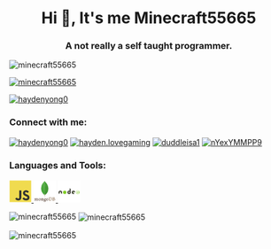 <h1 align="center">Hi 👋, It's me Minecraft55665</h1>
<h3 align="center">A not really a self taught programmer.</h3>

<p align="left"> <img src="https://komarev.com/ghpvc/?username=minecraft55665&label=Profile%20views&color=0e75b6&style=flat" alt="minecraft55665" /> </p>

<p align="left"> <a href="https://github.com/ryo-ma/github-profile-trophy"><img src="https://github-profile-trophy.vercel.app/?username=minecraft55665" alt="minecraft55665" /></a> </p>

<p align="left"> <a href="https://twitter.com/haydenyong0" target="blank"><img src="https://img.shields.io/twitter/follow/haydenyong0?logo=twitter&style=for-the-badge" alt="haydenyong0" /></a> </p>

<h3 align="left">Connect with me:</h3>
<p align="left">
<a href="https://twitter.com/haydenyong0" target="blank"><img align="center" src="https://raw.githubusercontent.com/rahuldkjain/github-profile-readme-generator/master/src/images/icons/Social/twitter.svg" alt="haydenyong0" height="30" width="40" /></a>
<a href="https://fb.com/hayden.lovegaming" target="blank"><img align="center" src="https://raw.githubusercontent.com/rahuldkjain/github-profile-readme-generator/master/src/images/icons/Social/facebook.svg" alt="hayden.lovegaming" height="30" width="40" /></a>
<a href="https://www.youtube.com/c/UCKOrnXs1dbjJYCK6pAo2_jg" target="blank"><img align="center" src="https://raw.githubusercontent.com/rahuldkjain/github-profile-readme-generator/master/src/images/icons/Social/youtube.svg" alt="duddleisa1" height="30" width="40" /></a>
<a href="https://discord.gg/G2VSzuatFA" target="blank"><img align="center" src="https://raw.githubusercontent.com/rahuldkjain/github-profile-readme-generator/master/src/images/icons/Social/discord.svg" alt="nYexYMMPP9" height="30" width="40" /></a>
</p>

<h3 align="left">Languages and Tools:</h3>
<p align="left"> <a href="https://developer.mozilla.org/en-US/docs/Web/JavaScript" target="_blank"> <img src="https://raw.githubusercontent.com/devicons/devicon/master/icons/javascript/javascript-original.svg" alt="javascript" width="40" height="40"/> </a> <a href="https://www.mongodb.com/" target="_blank"> <img src="https://raw.githubusercontent.com/devicons/devicon/master/icons/mongodb/mongodb-original-wordmark.svg" alt="mongodb" width="40" height="40"/> </a> <a href="https://nodejs.org" target="_blank"> <img src="https://raw.githubusercontent.com/devicons/devicon/master/icons/nodejs/nodejs-original-wordmark.svg" alt="nodejs" width="40" height="40"/> </a> </p>

<p><img align="left" src="https://github-readme-stats.vercel.app/api/top-langs?username=minecraft55665&show_icons=true&locale=en&layout=compact" alt="minecraft55665" /></p>

<p>&nbsp;<img align="center" src="https://github-readme-stats.vercel.app/api?username=minecraft55665&show_icons=true&locale=en" alt="minecraft55665" /></p>

<p><img align="center" src="https://github-readme-streak-stats.herokuapp.com/?user=minecraft55665&" alt="minecraft55665" /></p>
